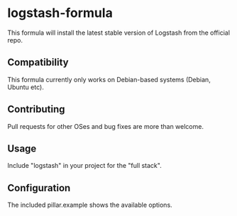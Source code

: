 # logstash-formula

This formula will install the latest stable version of Logstash from the official repo.

## Compatibility

This formula currently only works on Debian-based systems (Debian, Ubuntu etc).

## Contributing

Pull requests for other OSes and bug fixes are more than welcome.

## Usage

Include "logstash" in your project for the "full stack".

## Configuration

The included pillar.example shows the available options.
